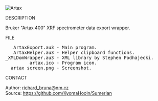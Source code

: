 ![Artax](https://github.com/KyomaHooin/Sumerian/raw/master/artax/artax_screen.png "screenshot")

DESCRIPTION

Bruker "Artax 400" XRF spectrometer data export wrapper.

FILE

<pre>
   ArtaxExport.au3 - Main program.
   ArtaxHelper.au3 - Helper clipboard functions.
_XMLDomWrapper.au3 - XML library by Stephen Podhajecki.
         artax.ico - Program icon. 
  artax_screen.png - Screenshot.
</pre>

CONTACT

Author: richard_bruna@nm.cz<br>
Source: https://github.com/KyomaHooin/Sumerian

